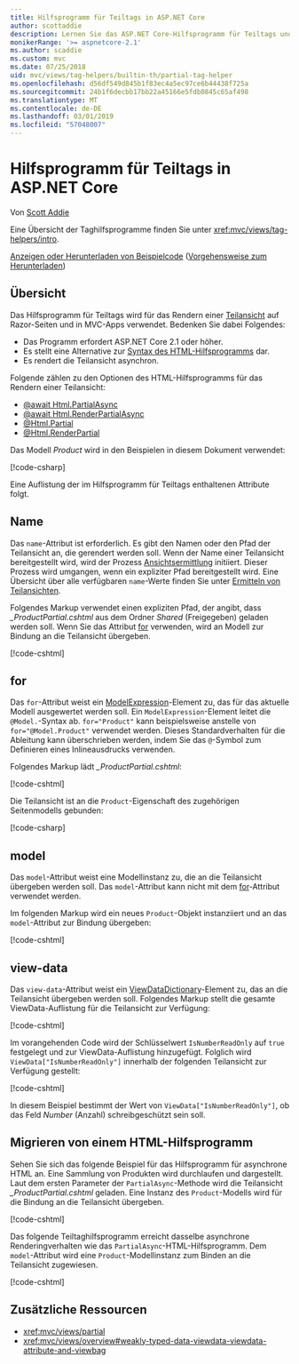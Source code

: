 ```yaml
---
title: Hilfsprogramm für Teiltags in ASP.NET Core
author: scottaddie
description: Lernen Sie das ASP.NET Core-Hilfsprogramm für Teiltags und die Rolle seiner Attribute beim Rendern einer Teilansicht kennen.
monikerRange: '>= aspnetcore-2.1'
ms.author: scaddie
ms.custom: mvc
ms.date: 07/25/2018
uid: mvc/views/tag-helpers/builtin-th/partial-tag-helper
ms.openlocfilehash: d56df549d845b1f83ec4a5ec97ce6b44438f725a
ms.sourcegitcommit: 24b1f6decbb17bb22a45166e5fdb0845c65af498
ms.translationtype: MT
ms.contentlocale: de-DE
ms.lasthandoff: 03/01/2019
ms.locfileid: "57048007"
---
```

# <a name="partial-tag-helper-in-aspnet-core"></a>Hilfsprogramm für Teiltags in ASP.NET Core

Von [Scott Addie](https://github.com/scottaddie)

Eine Übersicht der Taghilfsprogramme finden Sie unter <xref:mvc/views/tag-helpers/intro>.

[Anzeigen oder Herunterladen von Beispielcode](https://github.com/aspnet/Docs/tree/master/aspnetcore/mvc/views/tag-helpers/built-in/samples) ([Vorgehensweise zum Herunterladen](xref:index#how-to-download-a-sample))

## <a name="overview"></a>Übersicht

Das Hilfsprogramm für Teiltags wird für das Rendern einer [Teilansicht](xref:mvc/views/partial) auf Razor-Seiten und in MVC-Apps verwendet. Bedenken Sie dabei Folgendes:

* Das Programm erfordert ASP.NET Core 2.1 oder höher.
* Es stellt eine Alternative zur [Syntax des HTML-Hilfsprogramms](xref:mvc/views/partial#reference-a-partial-view) dar.
* Es rendert die Teilansicht asynchron.

Folgende zählen zu den Optionen des HTML-Hilfsprogramms für das Rendern einer Teilansicht:

* [@await Html.PartialAsync](/dotnet/api/microsoft.aspnetcore.mvc.rendering.htmlhelperpartialextensions.partialasync)
* [@await Html.RenderPartialAsync](/dotnet/api/microsoft.aspnetcore.mvc.rendering.htmlhelperpartialextensions.renderpartialasync)
* [@Html.Partial](/dotnet/api/microsoft.aspnetcore.mvc.rendering.htmlhelperpartialextensions.partial)
* [@Html.RenderPartial](/dotnet/api/microsoft.aspnetcore.mvc.rendering.htmlhelperpartialextensions.renderpartial)

Das Modell *Product* wird in den Beispielen in diesem Dokument verwendet:

[!code-csharp[](samples/TagHelpersBuiltIn/Models/Product.cs)]

Eine Auflistung der im Hilfsprogramm für Teiltags enthaltenen Attribute folgt.

## <a name="name"></a>Name

Das `name`-Attribut ist erforderlich. Es gibt den Namen oder den Pfad der Teilansicht an, die gerendert werden soll. Wenn der Name einer Teilansicht bereitgestellt wird, wird der Prozess [Ansichtsermittlung](xref:mvc/views/overview#view-discovery) initiiert. Dieser Prozess wird umgangen, wenn ein expliziter Pfad bereitgestellt wird. Eine Übersicht über alle verfügbaren `name`-Werte finden Sie unter [Ermitteln von Teilansichten](xref:mvc/views/partial#partial-view-discovery).

Folgendes Markup verwendet einen expliziten Pfad, der angibt, dass *_ProductPartial.cshtml* aus dem Ordner *Shared* (Freigegeben) geladen werden soll. Wenn Sie das Attribut [for](#for) verwenden, wird an Modell zur Bindung an die Teilansicht übergeben.

[!code-cshtml[](samples/TagHelpersBuiltIn/Pages/Product.cshtml?name=snippet_Name)]

## <a name="for"></a>for

Das `for`-Attribut weist ein [ModelExpression](/dotnet/api/microsoft.aspnetcore.mvc.viewfeatures.modelexpression)-Element zu, das für das aktuelle Modell ausgewertet werden soll. Ein `ModelExpression`-Element leitet die `@Model.`-Syntax ab. `for="Product"` kann beispielsweise anstelle von `for="@Model.Product"` verwendet werden. Dieses Standardverhalten für die Ableitung kann überschrieben werden, indem Sie das `@`-Symbol zum Definieren eines Inlineausdrucks verwenden.

Folgendes Markup lädt *_ProductPartial.cshtml*:

[!code-cshtml[](samples/TagHelpersBuiltIn/Pages/Product.cshtml?name=snippet_For)]

Die Teilansicht ist an die `Product`-Eigenschaft des zugehörigen Seitenmodells gebunden:

[!code-csharp[](samples/TagHelpersBuiltIn/Pages/Product.cshtml.cs?highlight=8)]

## <a name="model"></a>model

Das `model`-Attribut weist eine Modellinstanz zu, die an die Teilansicht übergeben werden soll. Das `model`-Attribut kann nicht mit dem [for](#for)-Attribut verwendet werden.

Im folgenden Markup wird ein neues `Product`-Objekt instanziiert und an das `model`-Attribut zur Bindung übergeben:

[!code-cshtml[](samples/TagHelpersBuiltIn/Pages/Product.cshtml?name=snippet_Model)]

## <a name="view-data"></a>view-data

Das `view-data`-Attribut weist ein [ViewDataDictionary](/dotnet/api/microsoft.aspnetcore.mvc.viewfeatures.viewdatadictionary)-Element zu, das an die Teilansicht übergeben werden soll. Folgendes Markup stellt die gesamte ViewData-Auflistung für die Teilansicht zur Verfügung:

[!code-cshtml[](samples/TagHelpersBuiltIn/Pages/Product.cshtml?name=snippet_ViewData&highlight=5-)]

Im vorangehenden Code wird der Schlüsselwert `IsNumberReadOnly` auf `true` festgelegt und zur ViewData-Auflistung hinzugefügt. Folglich wird `ViewData["IsNumberReadOnly"]` innerhalb der folgenden Teilansicht zur Verfügung gestellt:

[!code-cshtml[](samples/TagHelpersBuiltIn/Pages/Shared/_ProductViewDataPartial.cshtml?highlight=5)]

In diesem Beispiel bestimmt der Wert von `ViewData["IsNumberReadOnly"]`, ob das Feld *Number* (Anzahl) schreibgeschützt sein soll.

## <a name="migrate-from-an-html-helper"></a>Migrieren von einem HTML-Hilfsprogramm

Sehen Sie sich das folgende Beispiel für das Hilfsprogramm für asynchrone HTML an. Eine Sammlung von Produkten wird durchlaufen und dargestellt. Laut dem ersten Parameter der `PartialAsync`-Methode wird die Teilansicht *_ProductPartial.cshtml* geladen. Eine Instanz des `Product`-Modells wird für die Bindung an die Teilansicht übergeben.

[!code-cshtml[](samples/TagHelpersBuiltIn/Pages/Products.cshtml?name=snippet_HtmlHelper&highlight=3)]

Das folgende Teiltaghilfsprogramm erreicht dasselbe asynchrone Renderingverhalten wie das `PartialAsync`-HTML-Hilfsprogramm. Dem `model`-Attribut wird eine `Product`-Modellinstanz zum Binden an die Teilansicht zugewiesen.

[!code-cshtml[](samples/TagHelpersBuiltIn/Pages/Products.cshtml?name=snippet_TagHelper&highlight=3)]

## <a name="additional-resources"></a>Zusätzliche Ressourcen

* <xref:mvc/views/partial>
* <xref:mvc/views/overview#weakly-typed-data-viewdata-viewdata-attribute-and-viewbag>

